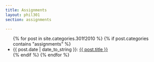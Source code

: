 ```yaml
---
title: Assignments
layout: phil301
section: assignments

---
```


<article class="postindex">
<ul>
{% for post in site.categories.301f2010 %}
{% if post.categories contains "assignments" %}
<li><span class="postdate">{{ post.date | date_to_string }}</span>: <a class="title" href="{{ post.url }}">{{ post.title }}</a> </li>
{% endif %}
{% endfor %}
</ul>
</article>
